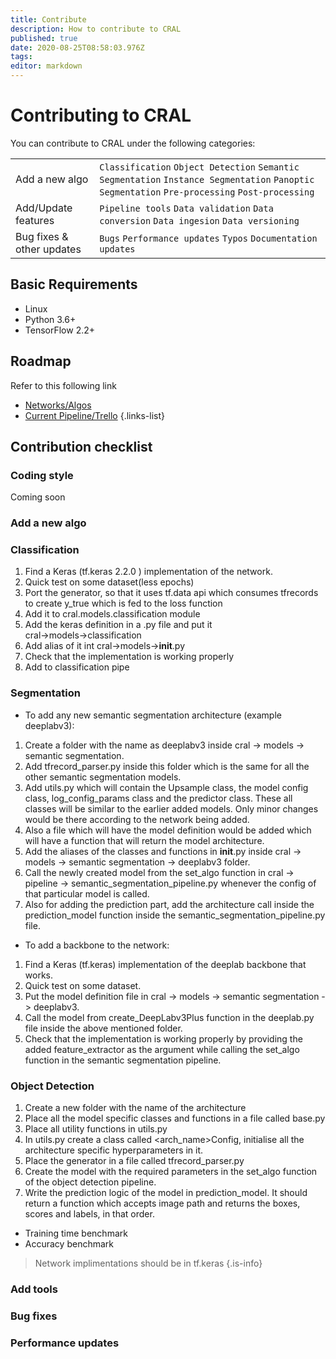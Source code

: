 ```yaml
---
title: Contribute
description: How to contribute to CRAL
published: true
date: 2020-08-25T08:58:03.976Z
tags: 
editor: markdown
---
```


# Contributing to CRAL

You can contribute to CRAL under the following categories:

| | |
|---|---|
| Add a new algo | `Classification` `Object Detection` `Semantic Segmentation` `Instance Segmentation` `Panoptic Segmentation` `Pre-processing` `Post-processing` |
| Add/Update features | `Pipeline tools` `Data validation` `Data conversion` `Data ingesion` `Data versioning` | 
| Bug fixes & other updates | `Bugs` `Performance updates` `Typos` `Documentation updates`|

## Basic Requirements
- Linux
- Python 3.6+
- TensorFlow 2.2+

## Roadmap
Refer to this following link

- [Networks/Algos](https://docs.google.com/spreadsheets/d/e/2PACX-1vRaLketbBCL-9KrqSvEWYt96r3UC-Oof9Negm2oupUveaG1LdP0y-xxn6gemYUW-U_M7i-4M9NA_st8/pubhtml)
- [Current Pipeline/Trello](https://trello.com/b/YbizwO0D/segmind)
{.links-list}

## Contribution checklist
### Coding style
Coming soon

### Add a new algo
### Classification
1. Find a Keras (tf.keras 2.2.0 ) implementation of the network.
2. Quick test on some dataset(less epochs)
3. Port the generator, so that it uses tf.data api which consumes tfrecords to create y_true which is fed to the loss function 
4. Add it to cral.models.classification module
5. Add the keras definition in a .py file and put it cral→models→classification
6. Add alias of it int cral→models→__init__.py
7. Check that the implementation is working properly
8. Add to classification pipe

### Segmentation
- To add any new semantic segmentation architecture (example deeplabv3):
1. Create a folder with the name as deeplabv3 inside cral -> models -> semantic segmentation.
2. Add tfrecord_parser.py inside this folder which is the same for all the other semantic segmentation models.
3. Add utils.py which will contain the Upsample class, the model config class, log_config_params class and the predictor class. These all classes will be similar to the earlier added models. Only minor changes would be there according to the network being added. 
4. Also a file which will have the model definition would be added which will have a function that will return the model architecture. 
5. Add the aliases of the classes and functions in __init__.py inside cral -> models -> semantic segmentation -> deeplabv3 folder.
6. Call the newly created model from the set_algo function in cral -> pipeline -> semantic_segmentation_pipeline.py whenever the config of that particular model is called. 
7. Also for adding the prediction part, add the architecture call inside the prediction_model function inside the semantic_segmentation_pipeline.py file. 
- To add a backbone to the network:
1. Find a Keras (tf.keras) implementation of the deeplab backbone that works. 
2. Quick test on some dataset.
3. Put the model definition file in cral -> models -> semantic segmentation -> deeplabv3. 
4. Call the model from create_DeepLabv3Plus function in the deeplab.py file  inside the above mentioned folder. 
5. Check that the implementation is working properly by providing the added feature_extractor as the argument while calling the set_algo function in the semantic segmentation pipeline.

### Object Detection
1. Create a new folder with the name of the architecture
2. Place all the model specific classes and functions in a file called base.py
3. Place all utility functions in utils.py
4. In utils.py create a class called <arch_name>Config, initialise all the architecture specific hyperparameters in it.
5. Place the generator in a file called tfrecord_parser.py
6. Create the model with the required parameters in the set_algo function of the object detection pipeline.
7. Write the prediction logic of the model in prediction_model. It should return a function which accepts image path and returns the boxes, scores and labels, in that order.


- Training time benchmark
- Accuracy benchmark
> Network implimentations should be in tf.keras
{.is-info}

### Add tools

### Bug fixes

### Performance updates


